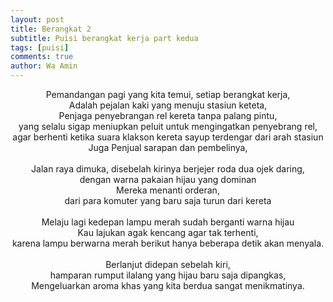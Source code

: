```yaml
---
layout: post
title: Berangkat 2
subtitle: Puisi berangkat kerja part kedua
tags: [puisi]
comments: true
author: Wa Amin
---
```


<p align="center">
Pemandangan pagi yang kita temui, setiap berangkat kerja,<br>
Adalah pejalan kaki yang menuju stasiun keteta,<br>
Penjaga penyebrangan rel kereta tanpa palang pintu,<br>
yang selalu sigap meniupkan peluit untuk mengingatkan penyebrang rel,<br>
 agar berhenti ketika suara klakson kereta sayup terdengar dari arah stasiun<br>
Juga Penjual sarapan dan pembelinya,<br>
<br>
Jalan raya dimuka, disebelah kirinya berjejer roda dua ojek daring,<br>
dengan warna pakaian hijau yang dominan<br>
Mereka menanti orderan,<br>
dari para komuter yang baru saja turun dari kereta<br>
<br>
Melaju lagi kedepan lampu merah sudah berganti warna hijau<br>
Kau lajukan agak kencang agar tak terhenti,<br>
karena lampu berwarna merah berikut hanya beberapa detik akan menyala.<br>
<br>
Berlanjut didepan sebelah kiri,<br>
hamparan rumput ilalang yang hijau baru saja dipangkas,<br>
Mengeluarkan aroma khas yang kita berdua sangat menikmatinya.<br>
</p>
